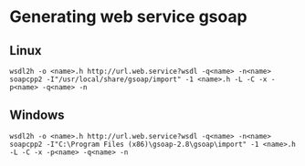 Generating web service gsoap
========================

Linux
-----

    wsdl2h -o <name>.h http://url.web.service?wsdl -q<name> -n<name>
    soapcpp2 -I"/usr/local/share/gsoap/import" -1 <name>.h -L -C -x -p<name> -q<name> -n

Windows
-------

    wsdl2h -o <name>.h http://url.web.service?wsdl -q<name> -n<name>
    soapcpp2 -I"C:\Program Files (x86)\gsoap-2.8\gsoap\import" -1 <name>.h -L -C -x -p<name> -q<name> -n
